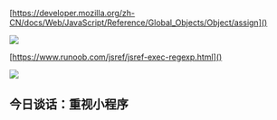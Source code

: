 [https://developer.mozilla.org/zh-CN/docs/Web/JavaScript/Reference/Global_Objects/Object/assign]()

![](https://user-gold-cdn.xitu.io/2020/4/30/171c92d05a5abfc2?w=1091&h=430&f=png&s=32181)

[https://www.runoob.com/jsref/jsref-exec-regexp.html]()

![](https://user-gold-cdn.xitu.io/2020/4/30/171ca381f1cf9faa?w=864&h=356&f=png&s=26203)

## 今日谈话：重视小程序